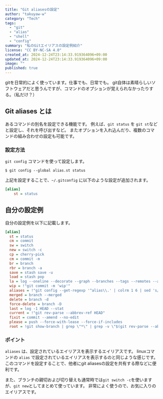 ```yaml
---
title: "Git aliasesの設定"
author: "takuyaw-w"
category: "Tech"
tags:
  - "git"
  - "alias"
  - "shell"
  - "config"
summary: "私のGitエイリアスの設定例紹介"
license: "CC BY-NC-SA 4.0"
created_at: 2024-12-24T23:14:33.919364096+09:00
updated_at: 2024-12-24T23:14:33.919364096+09:00
image: ""
published: true
---
```


gitを日常的によく使っています。仕事でも、日常でも。
git自体は素晴らしいソフトウェアだと思うんですが、コマンドのオプションが覚えられなかったりする。（私だけ？）

## Git aliases とは

あるコマンドの別名を設定できる機能です。
例えば、`git status` を `git st`などと設定し、それを呼び出すなど。
またオプションを入れ込んだり、複数のコマンドの組み合わせの設定も可能です。

### 設定方法

`git config` コマンドを使って設定します。

```shell
$ git config --global alias.st status
```

上記を設定することで、`~/.gitconfig` に以下のような設定が追加されます。

```ini
[alias]
    st = status
```

## 自分の設定例

自分の設定例を以下に記載します。

```ini
[alias]
  st = status
  cm = commit
  sw = switch
  new = switch -c
  cp = cherry-pick
  cm = commit -m
  br = branch
  rbr = branch -a
  save = stash save -u
  load = stash pop
  la = log --oneline --decorate --graph --branches --tags --remotes --all
  wip = !"git commit -m 'wip'"
  aliases = !"git config --get-regexp '^alias\\.' | colrm 1 6 | sed 's/[ ]/ = /'"
  merged = branch --merged
  delete = branch -d
  force-delete = branch -D
  last = log -1 HEAD --stat
  current = !"git rev-parse --abbrev-ref HEAD"
  fixit = commit --amend --no-edit
  please = push --force-with-lease --force-if-includes
  root = !git show-branch | grep \"*\" | grep -v \"$(git rev-parse --abbrev-ref HEAD)\" | head -n 1 | sed \"s/.*\\\\[\\\\([^]]*\\\\)\\\\].*/\\\\1/\"
```

### ポイント

`aliases` は、設定されているエイリアスを表示するエイリアスです。
linuxコマンドの `alias` で設定されているエイリアスを表示するのと同じような感じです。
このコマンドを設定することで、他者にgit aliasesの設定を共有する際などに便利です。

また、ブランチの親切および切り替えも通常時では`git switch -c`を使いますが、`git new`としてまとめて使っています。
非常によく使うので、お気に入りのエイリアスです。
